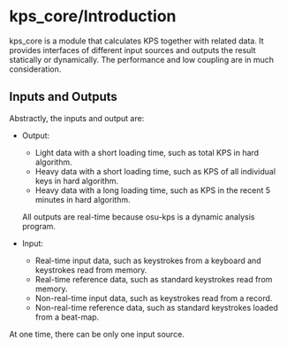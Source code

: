 # kps_core/Introduction

kps_core is a module that calculates KPS together with related data. It provides interfaces of different input sources and outputs the result statically or dynamically. The performance and low coupling are in much consideration.

## Inputs and Outputs

Abstractly, the inputs and output are:

- Output:

  - Light data with a short loading time, such as total KPS in hard algorithm.
  - Heavy data with a short loading time, such as KPS of all individual keys in hard algorithm.
  - Heavy data with a long loading time, such as KPS in the recent 5 minutes in hard algorithm.

  All outputs are real-time because osu-kps is a dynamic analysis program.
  
- Input:

  - Real-time input data, such as keystrokes from a keyboard and keystrokes read from memory.
  - Real-time reference data, such as standard keystrokes read from memory.
  - Non-real-time input data, such as keystrokes read from a record.
  - Non-real-time reference data, such as standard keystrokes loaded from a beat-map.

At one time, there can be only one input source.
